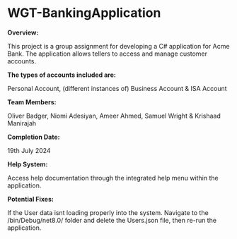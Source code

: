 # WGT-BankingApplication
**Overview:**

This project is a group assignment for developing a C# application for Acme Bank. The application allows tellers to access and manage customer accounts. 

**The types of accounts included are:**

Personal Account, (different instances of) Business Account & ISA Account 

**Team Members:**

Oliver Badger, Niomi Adesiyan, Ameer Ahmed, Samuel Wright & Krishaad Manirajah

**Completion Date:**

19th July 2024

**Help System:**

Access help documentation through the integrated help menu within the application.

**Potential Fixes:**

If the User data isnt loading properly into the system. Navigate to the /bin/Debug/net8.0/ folder and delete the Users.json file, then re-run the application.
